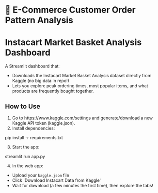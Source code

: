 # 🛒 E-Commerce Customer Order Pattern Analysis

# Instacart Market Basket Analysis Dashboard

A Streamlit dashboard that:
- Downloads the Instacart Market Basket Analysis dataset directly from Kaggle (no big data in repo!)
- Lets you explore peak ordering times, most popular items, and what products are frequently bought together.

## How to Use

1. Go to https://www.kaggle.com/settings and generate/download a new Kaggle API token (kaggle.json).
2. Install dependencies:

pip install -r requirements.txt

3. Start the app:

streamlit run app.py

4. In the web app:
- Upload your `kaggle.json` file
- Click 'Download Instacart Data from Kaggle'
- Wait for download (a few minutes the first time), then explore the tabs!
